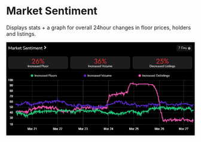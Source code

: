 # Market Sentiment

Displays stats + a graph for overall 24hour changes in floor prices, holders and listings.

![Market Sentiment inf](image_home/MarketSentiment.png)